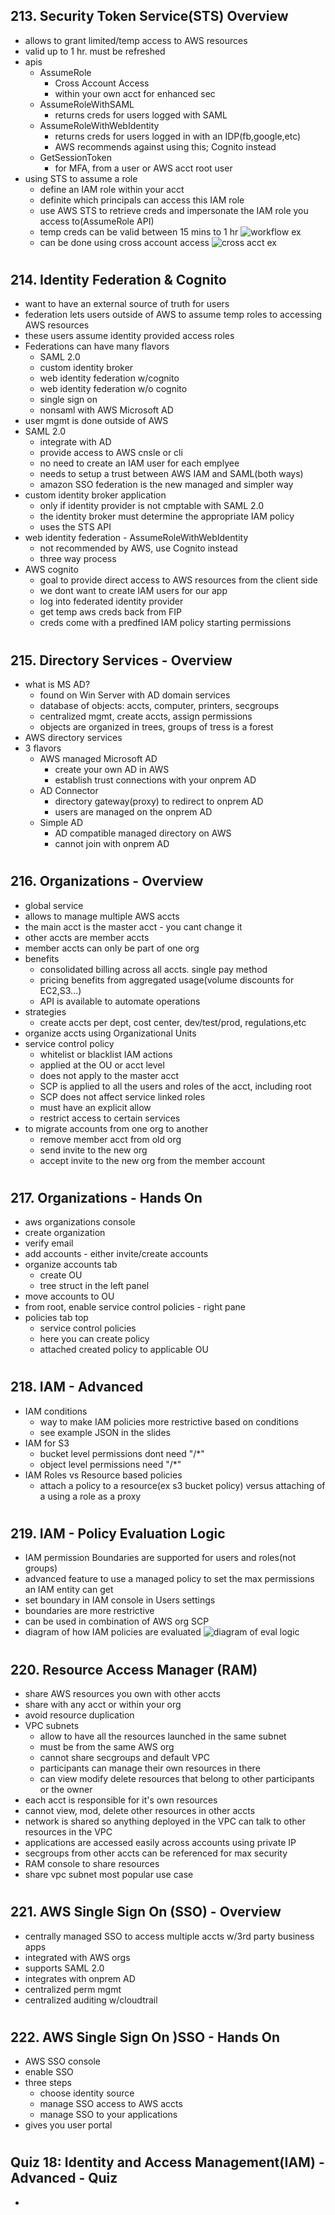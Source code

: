 ## 213. Security Token Service(STS) Overview

- allows to grant limited/temp access to AWS resources
- valid up to 1 hr. must be refreshed
- apis
  - AssumeRole
    - Cross Account Access
    - within your own acct for enhanced sec
  - AssumeRoleWithSAML
    - returns creds for users logged with SAML
  - AssumeRoleWithWebIdentity
    - returns creds for users logged in with an IDP(fb,google,etc)
    - AWS recommends against using this; Cognito instead
  - GetSessionToken
    - for MFA, from a user or AWS acct root user
- using STS to assume a role
  - define an IAM role within your acct
  - definite which principals can access this IAM role
  - use AWS STS to retrieve creds and impersonate the IAM role you access to(AssumeRole API)
  - temp creds can be valid between 15 mins to 1 hr
    ![workflow ex](img/19-roles.png)
  - can be done using cross account access
    ![cross acct ex](img/19-crossacct.png)

#

## 214. Identity Federation & Cognito

- want to have an external source of truth for users
- federation lets users outside of AWS to assume temp roles to accessing AWS resources
- these users assume identity provided access roles
- Federations can have many flavors
  - SAML 2.0
  - custom identity broker
  - web identity federation w/cognito
  - web identity federation w/o cognito
  - single sign on
  - nonsaml with AWS Microsoft AD
- user mgmt is done outside of AWS
- SAML 2.0
  - integrate with AD
  - provide access to AWS cnsle or cli
  - no need to create an IAM user for each emplyee
  - needs to setup a trust between AWS IAM and SAML(both ways)
  - amazon SSO federation is the new managed and simpler way
- custom identity broker application
  - only if identity provider is not cmptable with SAML 2.0
  - the identity broker must determine the appropriate IAM policy
  - uses the STS API
- web identity federation - AssumeRoleWithWebIdentity
  - not recommended by AWS, use Cognito instead
  - three way process
- AWS cognito
  - goal to provide direct access to AWS resources from the client side
  - we dont want to create IAM users for our app
  - log into federated identity provider
  - get temp aws creds back from FIP
  - creds come with a predfined IAM policy starting permissions

#

## 215. Directory Services - Overview

- what is MS AD?
  - found on Win Server with AD domain services
  - database of objects: accts, computer, printers, secgroups
  - centralized mgmt, create accts, assign permissions
  - objects are organized in trees, groups of tress is a forest
- AWS directory services
- 3 flavors
  - AWS managed Microsoft AD
    - create your own AD in AWS
    - establish trust connections with your onprem AD
  - AD Connector
    - directory gateway(proxy) to redirect to onprem AD
    - users are managed on the onprem AD
  - Simple AD
    - AD compatible managed directory on AWS
    - cannot join with onprem AD

#

## 216. Organizations - Overview

- global service
- allows to manage multiple AWS accts
- the main acct is the master acct - you cant change it
- other accts are member accts
- member accts can only be part of one org
- benefits
  - consolidated billing across all accts. single pay method
  - pricing benefits from aggregated usage(volume discounts for EC2,S3...)
  - API is available to automate operations
- strategies
  - create accts per dept, cost center, dev/test/prod, regulations,etc
- organize accts using Organizational Units
- service control policy
  - whitelist or blacklist IAM actions
  - applied at the OU or acct level
  - does not apply to the master acct
  - SCP is applied to all the users and roles of the acct, including root
  - SCP does not affect service linked roles
  - must have an explicit allow
  - restrict access to certain services
- to migrate accounts from one org to another
  - remove member acct from old org
  - send invite to the new org
  - accept invite to the new org from the member account

#

## 217. Organizations - Hands On

- aws organizations console
- create organization
- verify email
- add accounts - either invite/create accounts
- organize accounts tab
  - create OU
  - tree struct in the left panel
- move accounts to OU
- from root, enable service control policies - right pane
- policies tab top
  - service control policies
  - here you can create policy
  - attached created policy to applicable OU

#

## 218. IAM - Advanced

- IAM conditions
  - way to make IAM policies more restrictive based on conditions
  - see example JSON in the slides
- IAM for S3
  - bucket level permissions dont need "/\*"
  - object level permissions need "/\*"
- IAM Roles vs Resource based policies
  - attach a policy to a resource(ex s3 bucket policy) versus attaching of a using a role as a proxy

#

## 219. IAM - Policy Evaluation Logic

- IAM permission Boundaries are supported for users and roles(not groups)
- advanced feature to use a managed policy to set the max permissions an IAM entity can get
- set boundary in IAM console in Users settings
- boundaries are more restrictive
- can be used in combination of AWS org SCP
- diagram of how IAM policies are evaluated
  ![diagram of eval logic](img/19-evaluationlogic.png)

#

## 220. Resource Access Manager (RAM)

- share AWS resources you own with other accts
- share with any acct or within your org
- avoid resource duplication
- VPC subnets
  - allow to have all the resources launched in the same subnet
  - must be from the same AWS org
  - cannot share secgroups and default VPC
  - participants can manage their own resources in there
  - can view modify delete resources that belong to other participants or the owner
- each acct is responsible for it's own resources
- cannot view, mod, delete other resources in other accts
- network is shared so anything deployed in the VPC can talk to other resources in the VPC
- applications are accessed easily across accounts using private IP
- secgroups from other accts can be referenced for max security
- RAM console to share resources
- share vpc subnet most popular use case

#

## 221. AWS Single Sign On (SSO) - Overview

- centrally managed SSO to access multiple accts w/3rd party business apps
- integrated with AWS orgs
- supports SAML 2.0
- integrates with onprem AD
- centralized perm mgmt
- centralized auditing w/cloudtrail

#

## 222. AWS Single Sign On )SSO - Hands On

- AWS SSO console
- enable SSO
- three steps
  - choose identity source
  - manage SSO access to AWS accts
  - manage SSO to your applications
- gives you user portal

#

## Quiz 18: Identity and Access Management(IAM) - Advanced - Quiz

-

#
